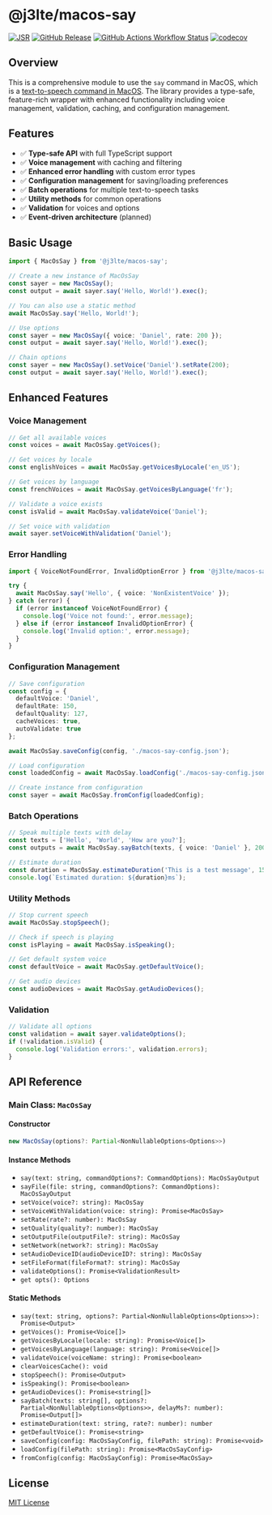 # @j3lte/macos-say

[![JSR](https://jsr.io/badges/@j3lte/macos-say)](https://jsr.io/@j3lte/macos-say)
[![GitHub Release](https://img.shields.io/github/v/release/j3lte/macos-say)](https://github.com/j3lte/macos-say/releases/latest)
[![GitHub Actions Workflow Status](https://img.shields.io/github/actions/workflow/status/j3lte/macos-say/ci.yml)](https://github.com/j3lte/macos-say/actions)
[![codecov](https://codecov.io/gh/j3lte/macos-say/graph/badge.svg?token=153r6NsbQw)](https://codecov.io/gh/j3lte/macos-say)

## Overview

This is a comprehensive module to use the `say` command in MacOS, which is a [text-to-speech command in MacOS](https://ss64.com/mac/say.html). The library provides a type-safe, feature-rich wrapper with enhanced functionality including voice management, validation, caching, and configuration management.

## Features

- ✅ **Type-safe API** with full TypeScript support
- ✅ **Voice management** with caching and filtering
- ✅ **Enhanced error handling** with custom error types
- ✅ **Configuration management** for saving/loading preferences
- ✅ **Batch operations** for multiple text-to-speech tasks
- ✅ **Utility methods** for common operations
- ✅ **Validation** for voices and options
- ✅ **Event-driven architecture** (planned)

## Basic Usage

```typescript
import { MacOsSay } from '@j3lte/macos-say';

// Create a new instance of MacOsSay
const sayer = new MacOsSay();
const output = await sayer.say('Hello, World!').exec();

// You can also use a static method
await MacOsSay.say('Hello, World!');

// Use options
const sayer = new MacOsSay({ voice: 'Daniel', rate: 200 });
const output = await sayer.say('Hello, World!').exec();

// Chain options
const sayer = new MacOsSay().setVoice('Daniel').setRate(200);
const output = await sayer.say('Hello, World!').exec();
```

## Enhanced Features

### Voice Management

```typescript
// Get all available voices
const voices = await MacOsSay.getVoices();

// Get voices by locale
const englishVoices = await MacOsSay.getVoicesByLocale('en_US');

// Get voices by language
const frenchVoices = await MacOsSay.getVoicesByLanguage('fr');

// Validate a voice exists
const isValid = await MacOsSay.validateVoice('Daniel');

// Set voice with validation
await sayer.setVoiceWithValidation('Daniel');
```

### Error Handling

```typescript
import { VoiceNotFoundError, InvalidOptionError } from '@j3lte/macos-say';

try {
  await MacOsSay.say('Hello', { voice: 'NonExistentVoice' });
} catch (error) {
  if (error instanceof VoiceNotFoundError) {
    console.log('Voice not found:', error.message);
  } else if (error instanceof InvalidOptionError) {
    console.log('Invalid option:', error.message);
  }
}
```

### Configuration Management

```typescript
// Save configuration
const config = {
  defaultVoice: 'Daniel',
  defaultRate: 150,
  defaultQuality: 127,
  cacheVoices: true,
  autoValidate: true
};

await MacOsSay.saveConfig(config, './macos-say-config.json');

// Load configuration
const loadedConfig = await MacOsSay.loadConfig('./macos-say-config.json');

// Create instance from configuration
const sayer = await MacOsSay.fromConfig(loadedConfig);
```

### Batch Operations

```typescript
// Speak multiple texts with delay
const texts = ['Hello', 'World', 'How are you?'];
const outputs = await MacOsSay.sayBatch(texts, { voice: 'Daniel' }, 2000);

// Estimate duration
const duration = MacOsSay.estimateDuration('This is a test message', 150);
console.log(`Estimated duration: ${duration}ms`);
```

### Utility Methods

```typescript
// Stop current speech
await MacOsSay.stopSpeech();

// Check if speech is playing
const isPlaying = await MacOsSay.isSpeaking();

// Get default system voice
const defaultVoice = await MacOsSay.getDefaultVoice();

// Get audio devices
const audioDevices = await MacOsSay.getAudioDevices();
```

### Validation

```typescript
// Validate all options
const validation = await sayer.validateOptions();
if (!validation.isValid) {
  console.log('Validation errors:', validation.errors);
}
```

## API Reference

### Main Class: `MacOsSay`

#### Constructor
```typescript
new MacOsSay(options?: Partial<NonNullableOptions<Options>>)
```

#### Instance Methods
- `say(text: string, commandOptions?: CommandOptions): MacOsSayOutput`
- `sayFile(file: string, commandOptions?: CommandOptions): MacOsSayOutput`
- `setVoice(voice?: string): MacOsSay`
- `setVoiceWithValidation(voice: string): Promise<MacOsSay>`
- `setRate(rate?: number): MacOsSay`
- `setQuality(quality?: number): MacOsSay`
- `setOutputFile(outputFile?: string): MacOsSay`
- `setNetwork(network?: string): MacOsSay`
- `setAudioDeviceID(audioDeviceID?: string): MacOsSay`
- `setFileFormat(fileFormat?: string): MacOsSay`
- `validateOptions(): Promise<ValidationResult>`
- `get opts(): Options`

#### Static Methods
- `say(text: string, options?: Partial<NonNullableOptions<Options>>): Promise<Output>`
- `getVoices(): Promise<Voice[]>`
- `getVoicesByLocale(locale: string): Promise<Voice[]>`
- `getVoicesByLanguage(language: string): Promise<Voice[]>`
- `validateVoice(voiceName: string): Promise<boolean>`
- `clearVoicesCache(): void`
- `stopSpeech(): Promise<Output>`
- `isSpeaking(): Promise<boolean>`
- `getAudioDevices(): Promise<string[]>`
- `sayBatch(texts: string[], options?: Partial<NonNullableOptions<Options>>, delayMs?: number): Promise<Output[]>`
- `estimateDuration(text: string, rate?: number): number`
- `getDefaultVoice(): Promise<string>`
- `saveConfig(config: MacOsSayConfig, filePath: string): Promise<void>`
- `loadConfig(filePath: string): Promise<MacOsSayConfig>`
- `fromConfig(config: MacOsSayConfig): Promise<MacOsSay>`

## License

[MIT License](./LICENSE.md)
